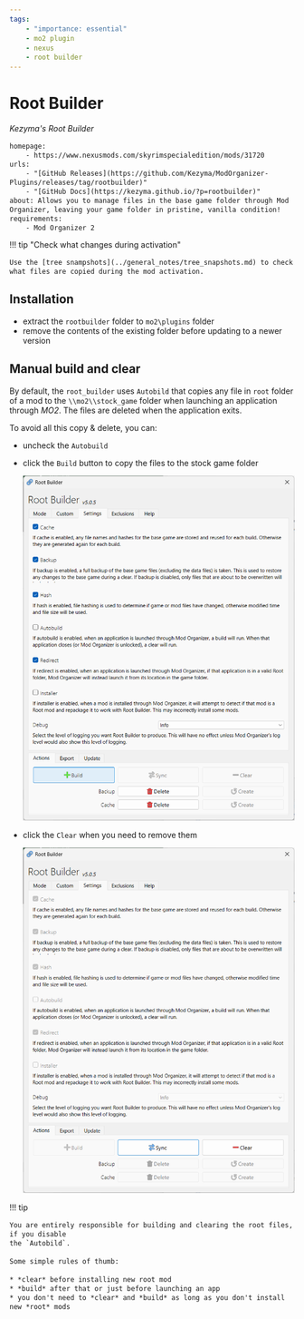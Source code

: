 ```yaml
---
tags:
    - "importance: essential"
    - mo2 plugin
    - nexus
    - root builder
---
```


# Root Builder

*Kezyma's Root Builder*

```project_info
homepage:
    - https://www.nexusmods.com/skyrimspecialedition/mods/31720
urls:
    - "[GitHub Releases](https://github.com/Kezyma/ModOrganizer-Plugins/releases/tag/rootbuilder)"
    - "[GitHub Docs](https://kezyma.github.io/?p=rootbuilder)"
about: Allows you to manage files in the base game folder through Mod Organizer, leaving your game folder in pristine, vanilla condition!
requirements:
    - Mod Organizer 2
```

!!! tip "Check what changes during activation"

    Use the [tree snampshots](../general_notes/tree_snapshots.md) to check
    what files are copied during the mod activation.

## Installation

* extract the `rootbuilder` folder to `mo2\plugins` folder
* remove the contents of the existing folder before updating to a newer version

## Manual build and clear

By default, the `root_builder` uses `Autobild` that copies any file in `root` folder of a
mod to the `\\mo2\\stock_game` folder when launching an application through *MO2*. The
files are deleted when the application exits.

To avoid all this copy & delete, you can:

* uncheck the `Autobuild`
* click the `Build` button to copy the files to the stock game folder

    ![manual build](../images/rootbuild_action_build.png)

* click the `Clear` when you need to remove them

    ![manual clear](../images/rootbuild_action_clear.png)

!!! tip

    You are entirely responsible for building and clearing the root files, if you disable
    the `Autobild`.

    Some simple rules of thumb:

    * *clear* before installing new root mod
    * *build* after that or just before launching an app
    * you don't need to *clear* and *build* as long as you don't install new *root* mods
